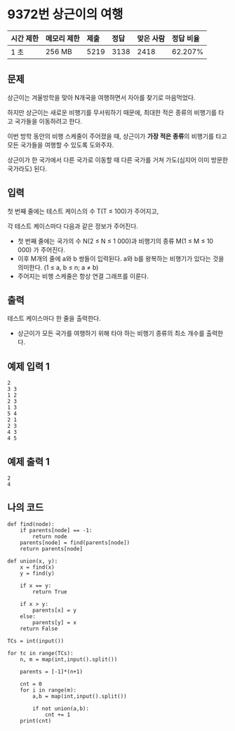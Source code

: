 # 9372번 상근이의 여행

| 시간 제한 | 메모리 제한 | 제출 | 정답 | 맞은 사람 | 정답 비율 |
| :-------- | :---------- | :--- | :--- | :-------- | :-------- |
| 1 초      | 256 MB      | 5219 | 3138 | 2418      | 62.207%   |

## 문제

상근이는 겨울방학을 맞아 N개국을 여행하면서 자아를 찾기로 마음먹었다. 

하지만 상근이는 새로운 비행기를 무서워하기 때문에, 최대한 적은 종류의 비행기를 타고 국가들을 이동하려고 한다.

이번 방학 동안의 비행 스케줄이 주어졌을 때, 상근이가 **가장 적은 종류**의 비행기를 타고 모든 국가들을 여행할 수 있도록 도와주자.

상근이가 한 국가에서 다른 국가로 이동할 때 다른 국가를 거쳐 가도(심지어 이미 방문한 국가라도) 된다.

## 입력

첫 번째 줄에는 테스트 케이스의 수 T(T ≤ 100)가 주어지고,

각 테스트 케이스마다 다음과 같은 정보가 주어진다.

- 첫 번째 줄에는 국가의 수 N(2 ≤ N ≤ 1 000)과 비행기의 종류 M(1 ≤ M ≤ 10 000) 가 주어진다.
- 이후 M개의 줄에 a와 b 쌍들이 입력된다. a와 b를 왕복하는 비행기가 있다는 것을 의미한다. (1 ≤ a, b ≤ n; a ≠ b) 
- 주어지는 비행 스케줄은 항상 연결 그래프를 이룬다.

## 출력

테스트 케이스마다 한 줄을 출력한다.

- 상근이가 모든 국가를 여행하기 위해 타야 하는 비행기 종류의 최소 개수를 출력한다.

## 예제 입력 1 

```
2
3 3
1 2
2 3
1 3
5 4
2 1
2 3
4 3
4 5
```

## 예제 출력 1 

```
2
4
```

## 나의 코드

```
def find(node):
    if parents[node] == -1:
        return node
    parents[node] = find(parents[node])
    return parents[node]

def union(x, y):
    x = find(x)
    y = find(y)

    if x == y:
        return True

    if x > y:
        parents[x] = y
    else:
        parents[y] = x
    return False

TCs = int(input())

for tc in range(TCs):
    n, m = map(int,input().split())

    parents = [-1]*(n+1)

    cnt = 0
    for i in range(m):
        a,b = map(int,input().split())

        if not union(a,b):
            cnt += 1
    print(cnt)
```

